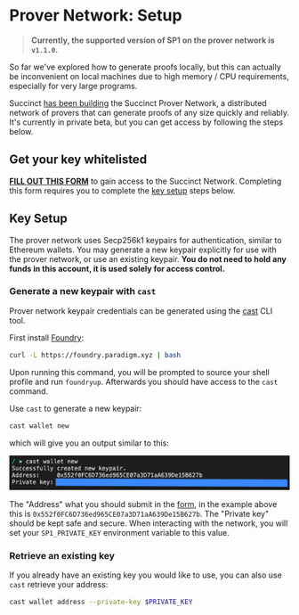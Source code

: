 # Prover Network: Setup

> **Currently, the supported version of SP1 on the prover network is `v1.1.0`.**

So far we've explored how to generate proofs locally, but this can actually be inconvenient on local machines due to high memory / CPU requirements, especially for very large programs.

Succinct [has been building](https://blog.succinct.xyz/succinct-network/) the Succinct Prover Network, a distributed network of provers that can generate proofs of any size quickly and reliably. It's currently in private beta, but you can get access by following the steps below.

## Get your key whitelisted

**[FILL OUT THIS FORM](https://forms.gle/rTUvhstS8PFfv9B3A)** to gain access to the Succinct
Network. Completing this form requires you to complete the [key setup](#key-setup) steps below.

## Key Setup

The prover network uses Secp256k1 keypairs for authentication, similar to Ethereum wallets. You may generate a new keypair explicitly for use with the prover network, or use an existing keypair. **You do not need to hold any funds in this account, it is used solely for access control.**

### Generate a new keypair with `cast`

Prover network keypair credentials can be generated using the
[cast](https://book.getfoundry.sh/cast/) CLI tool.

First install [Foundry](https://book.getfoundry.sh/getting-started/installation#using-foundryup):

```sh
curl -L https://foundry.paradigm.xyz | bash
```

Upon running this command, you will be prompted to source your shell profile and run `foundryup`. Afterwards you should have access to the `cast` command.

Use `cast` to generate a new keypair:

```sh
cast wallet new
```

which will give you an output similar to this:

![Screenshot from running 'cast wallet new' to generate an SP1_PRIVATE_KEY.](key.png)

The "Address" what you should submit in the [form](https://forms.gle/rTUvhstS8PFfv9B3A), in the example above this is `0x552f0FC6D736ed965CE07a3D71aA639De15B627b`. The "Private key" should be kept safe and
secure. When interacting with the network, you will set your `SP1_PRIVATE_KEY` environment variable
to this value.

### Retrieve an existing key

If you already have an existing key you would like to use, you can also use `cast` retrieve your address:

```sh
cast wallet address --private-key $PRIVATE_KEY
```
